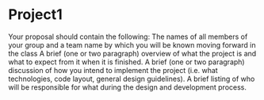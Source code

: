 # Project1
Your proposal should contain the following:  The names of all members of your group and a team name by which you will be known moving forward in the class A brief (one or two paragraph) overview of what the project is and what to expect from it when it is finished. A brief (one or two paragraph) discussion of how you intend to implement the project (i.e. what technologies, code layout, general design guidelines).  A brief listing of who will be responsible for what during the design and development process.
